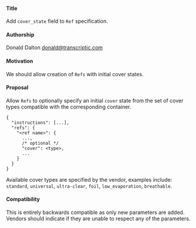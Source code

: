 #### **Title**
Add `cover_state` field to `Ref` specification.

#### **Authorship**
Donald Dalton <donald@transcriptic.com>

#### **Motivation**
We should allow creation of `Refs` with initial cover states.

#### **Proposal**
Allow `Refs` to optionally specify an initial `cover` state from the set of cover types compatible with the corresponding container.

```
{
  "instructions": [...],
  "refs": {
    "<ref name>": {
      ...,
      /* optional */
      "cover": <type>,
      ...
    }
  }
}
```

Available cover types are specified by the vendor, examples include: `standard`, `universal`, `ultra-clear`, `foil`, `low_evaporation`, `breathable`.

#### **Compatibility**
This is entirely backwards compatible as only new parameters are added. Vendors should indicate if they are unable to respect any of the parameters.